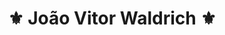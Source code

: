 # <center>⚜️ João Vitor Waldrich ⚜️</center>



<!--
- 📖 I'm studying software engineering at UniCesumar

- 👨‍ I’m currently learning everything 🤣

- 🙌 I’m looking to collaborate with other content creators

- 📅 2021 Goals: Contribute more to Open Source projects and find a job

- 💡 Fun fact: Every day I become a little more enthusiastic about programming

<center><a href="https://github.com/jvwaldrich0">
 <img align="center" src="https://github-readme-stats.vercel.app/api?username=jvwaldrich0&show_icons=true&theme=dark&line_height=27" alt="Meus Stats do Github"/>
</a><br></center>
## Contact

<a href="https://br.linkedin.com/in/jo%C3%A3o-vitor-waldrich-35065b197">
  <img alt="Meu Linkedin" width="22px" src="https://cdn.jsdelivr.net/npm/simple-icons@v3/icons/linkedin.svg" />
</a>
<a href="https://github.com/jvwaldrich0">
  <img alt="Meu Github (uau, um link recursivo!)" width="22px" src="https://cdn.jsdelivr.net/npm/simple-icons@v3/icons/github.svg" />
</a>

#### Email:

    jv.waldrich0@protonmail.com
-->







